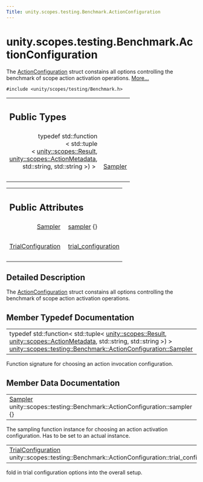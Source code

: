 ```yaml
---
Title: unity.scopes.testing.Benchmark.ActionConfiguration
---
```


# unity.scopes.testing.Benchmark.ActionConfiguration

<p>The <a class="el" href="index.html" title="The ActionConfiguration struct constains all options controlling the benchmark of scope action activa...">ActionConfiguration</a> struct constains all options controlling the benchmark of scope action activation operations.  
<a href="#details">More...</a></p>
<p><code>#include &lt;unity/scopes/testing/Benchmark.h&gt;</code></p>
<table class="memberdecls">
<tr class="heading"><td colspan="2"><h2 class="groupheader">
Public Types</h2></td></tr>
<tr class="memitem:ae19d4beb525c9a294a62e57cac271b78"><td class="memItemLeft" align="right" valign="top">typedef std::function<br class="typebreak" />
&lt; std::tuple<br class="typebreak" />
&lt; <a class="el" href="unity.scopes.Result.md">unity::scopes::Result</a>, <br class="typebreak" />
<a class="el" href="unity.scopes.ActionMetadata.md">unity::scopes::ActionMetadata</a>, <br class="typebreak" />
std::string, std::string &gt;) &gt;&#160;</td><td class="memItemRight" valign="bottom"><a class="el" href="#ae19d4beb525c9a294a62e57cac271b78">Sampler</a></td></tr>
<tr class="separator:ae19d4beb525c9a294a62e57cac271b78"><td class="memSeparator" colspan="2">&#160;</td></tr>
</table><table class="memberdecls">
<tr class="heading"><td colspan="2"><h2 class="groupheader">
Public Attributes</h2></td></tr>
<tr class="memitem:acd2351295122c55b350631d2b4619f18"><td class="memItemLeft" align="right" valign="top"><a class="el" href="#ae19d4beb525c9a294a62e57cac271b78">Sampler</a>&#160;</td><td class="memItemRight" valign="bottom"><a class="el" href="#acd2351295122c55b350631d2b4619f18">sampler</a> {}</td></tr>
<tr class="separator:acd2351295122c55b350631d2b4619f18"><td class="memSeparator" colspan="2">&#160;</td></tr>
<tr class="memitem:afe76469ab9fadfe40a6de86188060fd5"><td class="memItemLeft" align="right" valign="top"><a class="el" href="unity.scopes.testing.Benchmark.TrialConfiguration.md">TrialConfiguration</a>&#160;</td><td class="memItemRight" valign="bottom"><a class="el" href="#afe76469ab9fadfe40a6de86188060fd5">trial_configuration</a></td></tr>
<tr class="separator:afe76469ab9fadfe40a6de86188060fd5"><td class="memSeparator" colspan="2">&#160;</td></tr>
</table>
<a name="details" id="details"></a><h2 class="groupheader">Detailed Description</h2>
<p>The <a class="el" href="index.html" title="The ActionConfiguration struct constains all options controlling the benchmark of scope action activa...">ActionConfiguration</a> struct constains all options controlling the benchmark of scope action activation operations. </p>
<h2 class="groupheader">Member Typedef Documentation</h2>
<table class="memname">
<tr>
<td class="memname">typedef std::function&lt; std::tuple&lt; <a class="el" href="unity.scopes.Result.md">unity::scopes::Result</a>, <a class="el" href="unity.scopes.ActionMetadata.md">unity::scopes::ActionMetadata</a>, std::string, std::string &gt;) &gt; <a class="el" href="#ae19d4beb525c9a294a62e57cac271b78">unity::scopes::testing::Benchmark::ActionConfiguration::Sampler</a></td>
</tr>
</table>
<p>Function signature for choosing an action invocation configuration. </p>
<h2 class="groupheader">Member Data Documentation</h2>
<table class="memname">
<tr>
<td class="memname"><a class="el" href="#ae19d4beb525c9a294a62e57cac271b78">Sampler</a> unity::scopes::testing::Benchmark::ActionConfiguration::sampler {}</td>
</tr>
</table>
<p>The sampling function instance for choosing an action activation configuration. Has to be set to an actual instance. </p>
<table class="memname">
<tr>
<td class="memname"><a class="el" href="unity.scopes.testing.Benchmark.TrialConfiguration.md">TrialConfiguration</a> unity::scopes::testing::Benchmark::ActionConfiguration::trial_configuration</td>
</tr>
</table>
<p>fold in trial configuration options into the overall setup. </p>
